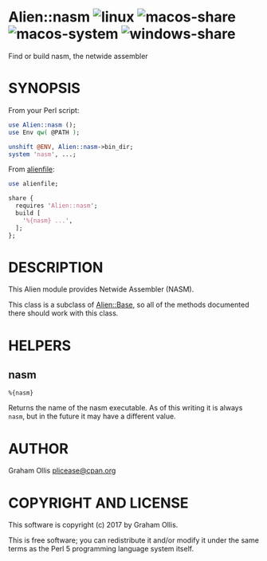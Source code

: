 # Alien::nasm ![linux](https://github.com/PerlAlien/Alien-nasm/workflows/linux/badge.svg) ![macos-share](https://github.com/PerlAlien/Alien-nasm/workflows/macos-share/badge.svg) ![macos-system](https://github.com/PerlAlien/Alien-nasm/workflows/macos-system/badge.svg) ![windows-share](https://github.com/PerlAlien/Alien-nasm/workflows/windows-share/badge.svg)

Find or build nasm, the netwide assembler

# SYNOPSIS

From your Perl script:

```perl
use Alien::nasm ();
use Env qw( @PATH );

unshift @ENV, Alien::nasm->bin_dir;
system 'nasm', ...;
```

From [alienfile](https://metacpan.org/pod/alienfile):

```perl
use alienfile;

share {
  requires 'Alien::nasm';
  build [
    '%{nasm} ...',
  ];
};
```

# DESCRIPTION

This Alien module provides Netwide Assembler (NASM).

This class is a subclass of [Alien::Base](https://metacpan.org/pod/Alien::Base), so all of the methods documented there
should work with this class.

# HELPERS

## nasm

```
%{nasm}
```

Returns the name of the nasm executable.  As of this writing it is always
`nasm`, but in the future it may have a different value.

# AUTHOR

Graham Ollis <plicease@cpan.org>

# COPYRIGHT AND LICENSE

This software is copyright (c) 2017 by Graham Ollis.

This is free software; you can redistribute it and/or modify it under
the same terms as the Perl 5 programming language system itself.
